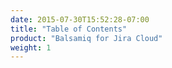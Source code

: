 ```yaml
---
date: 2015-07-30T15:52:28-07:00
title: "Table of Contents"
product: "Balsamiq for Jira Cloud"
weight: 1
---
```


